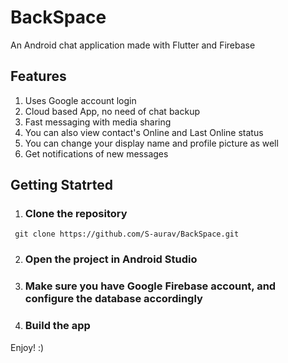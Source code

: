 # BackSpace

An Android chat application made with Flutter and Firebase

## Features

1. Uses Google account login
2. Cloud based App, no need of chat backup
3. Fast messaging with media sharing
4. You can also view contact's Online and Last Online status
5. You can change your display name and profile picture as well
6. Get notifications of new messages

## Getting Statrted

1. ### Clone the repository
```
 git clone https://github.com/S-aurav/BackSpace.git
```

2. ### Open the project in Android Studio
3. ### Make sure you have Google Firebase account, and configure the database accordingly
4. ### Build the app
Enjoy! :)
